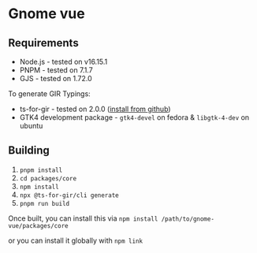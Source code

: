 # Gnome vue

## Requirements

- Node.js - tested on v16.15.1
- PNPM - tested on 7.1.7
- GJS - tested on 1.72.0

To generate GIR Typings:

- ts-for-gir - tested on 2.0.0 ([install from github](https://github.com/sammydre/ts-for-gir))
- GTK4 development package - `gtk4-devel` on fedora & `libgtk-4-dev` on ubuntu

## Building
1. `pnpm install`
2. `cd packages/core`
3. `npm install`
4. `npx @ts-for-gir/cli generate`
5. `pnpm run build`

Once built, you can install this via
`npm install /path/to/gnome-vue/packages/core`

or you can install it globally with `npm link`
